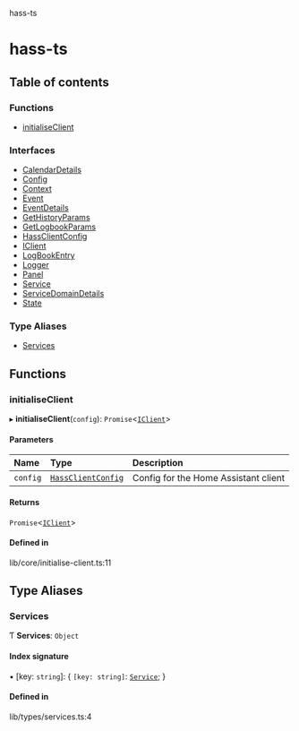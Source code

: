 hass-ts

# hass-ts

## Table of contents

### Functions

- [initialiseClient](README.md#initialiseclient)

### Interfaces

- [CalendarDetails](interfaces/CalendarDetails.md)
- [Config](interfaces/Config.md)
- [Context](interfaces/Context.md)
- [Event](interfaces/Event.md)
- [EventDetails](interfaces/EventDetails.md)
- [GetHistoryParams](interfaces/GetHistoryParams.md)
- [GetLogbookParams](interfaces/GetLogbookParams.md)
- [HassClientConfig](interfaces/HassClientConfig.md)
- [IClient](interfaces/IClient.md)
- [LogBookEntry](interfaces/LogBookEntry.md)
- [Logger](interfaces/Logger.md)
- [Panel](interfaces/Panel.md)
- [Service](interfaces/Service.md)
- [ServiceDomainDetails](interfaces/ServiceDomainDetails.md)
- [State](interfaces/State.md)

### Type Aliases

- [Services](README.md#services)

## Functions

### initialiseClient

▸ **initialiseClient**(`config`): `Promise`\<[`IClient`](interfaces/IClient.md)\>

#### Parameters

| Name     | Type                                                 | Description                          |
| :------- | :--------------------------------------------------- | :----------------------------------- |
| `config` | [`HassClientConfig`](interfaces/HassClientConfig.md) | Config for the Home Assistant client |

#### Returns

`Promise`\<[`IClient`](interfaces/IClient.md)\>

#### Defined in

lib/core/initialise-client.ts:11

## Type Aliases

### Services

Ƭ **Services**: `Object`

#### Index signature

▪ [key: `string`]: \{ `[key: string]`: [`Service`](interfaces/Service.md); }

#### Defined in

lib/types/services.ts:4
